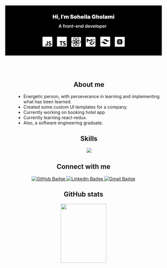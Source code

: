 ![](/banner.png)

<br></br>


<div style="padding-left:35px" id="badges" >
  <h2 align="center">About me</h2>
  <ul>
     <li>Energetic person, with perseverance in learning and implementing what has been learned. </li>
<li>Created some custom UI templates for a company.</li>
<li>Currently working on booking hotel app</li> 
<li>Currently learning react-redux.</li>
<li>Also, a software engineering graduate.</li>
  

  </ul>
</div>
<div style="padding-left:35px" align="center" >
  <h2>Skills</h2>
<a href="https://skillicons.dev">
<img src="https://skillicons.dev/icons?i=html,css,js,react,mui,bootstrap,tailwind,vscode,git,figma&perline=15" />
</a>
</div>
<div   align="center">
  <h2>Connect with me</h2>
  <a href="https://github.com/soheilagholami">
    <img src="https://img.shields.io/badge/GitHub-black?style=for-the-badge&logo=GitHub&logoColor=white" alt="GitHub Badge"/>
  </a>
  <a href="https://www.linkedin.com/in/soheila-gholami/">
    <img src="https://img.shields.io/badge/Linkedin-blue?style=for-the-badge&logo=Linkedin&logoColor=white" alt="Linkedin Badge"/>
  </a>
  <a href="mailto:s.gholami1995@gmail.com">
    <img src="https://img.shields.io/badge/Gmail-D14836?style=for-the-badge&logo=Gmail&logoColor=white" alt="Gmail Badge"/>
  </a>
</div>



<div align="center">
  <h2>GitHub stats</h2>
  <img src='https://github-readme-stats.vercel.app/api/top-langs/?username=soheilagholami&layout=donut&https://https://github.com/SoheilaGholami/github-readme-stats&theme=tokyonight' width='54%' height='190'>
</div>


<!--
**SoheilaGholami/SoheilaGholami** is a ✨ _special_ ✨ repository because its `README.md` (this file) appears on your GitHub profile.

Here are some ideas to get you started:

- 🔭 I’m currently working on ...
- 🌱 I’m currently learning ...
- 👯 I’m looking to collaborate on ...
- 🤔 I’m looking for help with ...
- 💬 Ask me about ...
- 📫 How to reach me: ...
- 😄 Pronouns: ...
- ⚡ Fun fact: ...
-->
